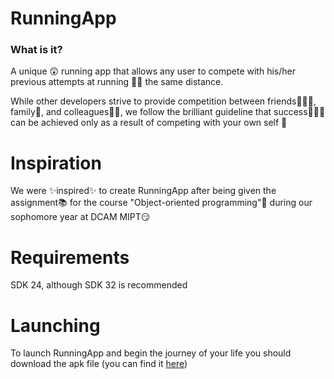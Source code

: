 # RunningApp
### What is it?
A unique 😲 running app that allows any user to compete with his/her previous attempts at running 🏃‍♂ the same distance.

While other developers strive to provide competition between friends🧑‍🤝‍🧑, family🤗, and colleagues🧑‍💼, we follow the brilliant guideline that success🥇🥈🥉 can be achieved only as a result of competing with your own self 🖖

# Inspiration

We were ✨inspired✨ to create RunningApp after being given the assignment📚 for the course "Object-oriented programming"📩 during our sophomore year at DCAM MIPT😏

# Requirements
SDK 24, although SDK 32 is recommended

# Launching
To launch RunningApp and begin the journey of your life you should download the apk file (you can find it [here](https://github.com/nzelenyy/RunningApp/blob/master/RunningApp.apk))
